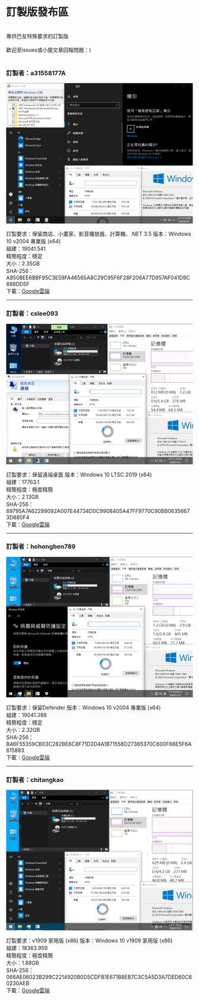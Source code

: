 # 訂製版發布區

<br>
專供巴友特殊要求的訂製版
<br><br>
歡迎至issues或小屋文章回報問題：)
<br><br>


### **訂製者：a31558177A**
![Win10_2004_(19041.541)_20200928.png](/preview/Win10_2004_(19041.541)_20200928.png)
<br>

訂製要求：保留商店、小畫家、影音播放器、計算機、.NET 3.5
版本：Windows 10 v2004 專業版 (x64)<br>
組建：19041.541<br>
精簡程度：穩定<br>
大小：2.35GB<br>
SHA-256：A8508EE6BBF95C3E59FA46565A8C29C95F6F28F206A77D957AF041D9C888DD5F<br>
下載：[Google雲端](http://tiny.cc/win10_2004_20200928)<br>

----

### **訂製者：cslee093**
![Win10_LTSC_(17763.1)_x64_20200720.png](/preview/Win10_LTSC_(17763.1)_x64_20200720.png)
<br>

訂製要求：保留遠端桌面
版本：Windows 10 LTSC 2019 (x64)<br>
組建：17763.1<br>
精簡程度：極度精簡<br>
大小：2.13GB<br>
SHA-256：69795A7A62299092A007E44734D0C9908405A47FF9770C90BB06356673D880F4<br>
下載：[Google雲端](http://tiny.cc/win10_ltsc_x64_20200720)<br>

----

### **訂製者：hohongben789**
![Win10_2004_(19041.388)_20200719.png](/preview/Win10_2004_(19041.388)_20200719.png)
<br>

訂製要求：保留Defender
版本：Windows 10 v2004 專業版 (x64)<br>
組建：19041.388<br>
精簡程度：穩定<br>
大小：2.32GB<br>
SHA-256：B46F55359CB03C282BE6C8F71D2D4A1B71558D27365370C600F66E5F6A615883<br>
下載：[Google雲端](http://tiny.cc/win10_2004_20200719)<br>

----

### **訂製者：chitangkao**
![Win10_1909_(18363.959)_x86_20200718.png](/preview/Win10_1909_(18363.959)_x86_20200718.png)
<br>

訂製要求：v1909 家用版 (x86)
版本：Windows 10 v1909 家用版 (x86)<br>
組建：18363.959<br>
精簡程度：極度精簡<br>
大小：1.88GB<br>
SHA-256：066AE06023B299C2214920B0D5CDFB1E671B8EB7C3C5A5D3A7DED60C60230AEB<br>
下載：[Google雲端](http://tiny.cc/win10_1909_x86_20200718)<br>
